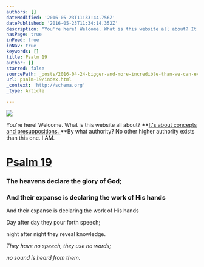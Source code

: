 ```yaml
---
authors: []
dateModified: '2016-05-23T11:33:44.756Z'
datePublished: '2016-05-23T11:34:14.352Z'
description: "You're here! Welcome. What is this website all about? It's about concepts and presuppositions. By what authority? No other higher authority exists than this one. I AM."
hasPage: true
inFeed: true
inNav: true
keywords: []
title: Psalm 19
author: []
starred: false
sourcePath: _posts/2016-04-24-bigger-and-more-incredible-than-we-can-ever-imagine.md
url: psalm-19/index.html
_context: 'http://schema.org'
_type: Article

---
```

![](https://the-grid-user-content.s3-us-west-2.amazonaws.com/d9fe2e5c-1171-4d42-9043-553d7ed17e92.jpg)

You're here! Welcome. What is this website all about? **[It's about concepts and presuppositions. ][0]**By what authority? No other higher authority exists than this one. I AM.

# [Psalm 19][1]

### The heavens declare the glory of God;

### And their expanse is declaring the work of His hands

And their expanse is declaring the work of His hands

Day after day they pour forth speech;

night after night they reveal knowledge.

_They have no speech, they use no words;_

_no sound is heard from them._

[0]: https://thegrid.ai/mindpebble/13667f92-cbd3-4376-8827-2cbe38b66769/
[1]: null